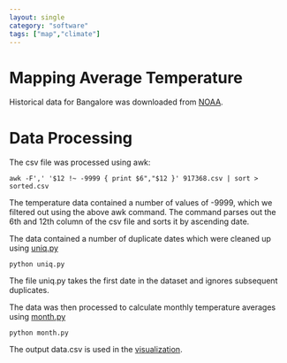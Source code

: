 ```yaml
---
layout: single
category: "software"
tags: ["map","climate"]
---
```


# Mapping Average Temperature

Historical data for Bangalore was downloaded from [NOAA](https://www.ncdc.noaa.gov/cdo-web/).

# Data Processing

The csv file was processed using awk:

    awk -F',' '$12 !~ -9999 { print $6","$12 }' 917368.csv | sort > sorted.csv

The temperature data contained a number of values of -9999, which we filtered out using the above awk command. The command parses out the 6th and 12th column of the csv file and sorts it by ascending date.

The data contained a number of duplicate dates which were cleaned up using [uniq.py](https://github.com/metamapblr/software/bangalore-temperature/uniq.py)

    python uniq.py

The file uniq.py takes the first date in the dataset and ignores subsequent duplicates.

The data was then processed to calculate monthly temperature averages using [month.py](https://github.com/metamapblr/software/bangalore-temperature/month.py)

    python month.py

The output data.csv is used in the [visualization](/maps/bangalore-temperatures/).
